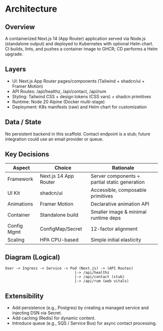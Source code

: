 # Architecture

## Overview
A containerized Next.js 14 (App Router) application served via Node.js (standalone output) and deployed to Kubernetes with optional Helm chart. CI builds, lints, and pushes a container image to GHCR; CD performs a Helm upgrade.

## Layers
- UI: Next.js App Router pages/components (Tailwind + shadcn/ui + Framer Motion)
- API Routes: /api/healthz, /api/contact, /api/rum
- Styling: Tailwind CSS + design tokens (CSS vars) + shadcn primitives
- Runtime: Node 20 Alpine (Docker multi-stage)
- Deployment: K8s manifests (raw) and Helm chart for customization

## Data / State
No persistent backend in this scaffold. Contact endpoint is a stub; future integration could use an email provider or queue.

## Key Decisions
| Aspect | Choice | Rationale |
|--------|--------|-----------|
| Framework | Next.js 14 App Router | Server components + partial static generation |
| UI Kit | shadcn/ui | Accessible, composable primitives |
| Animations | Framer Motion | Declarative animation API |
| Container | Standalone build | Smaller image & minimal runtime deps |
| Config Mgmt | ConfigMap/Secret | 12-factor alignment |
| Scaling | HPA CPU-based | Simple initial elasticity |

## Diagram (Logical)
```
User -> Ingress -> Service -> Pod (Next.js) -> (API Routes)
                                |-> /api/healthz
                                |-> /api/contact (stub)
                                |-> /api/rum (web vitals)
```

## Extensibility
- Add persistence (e.g., Postgres) by creating a managed service and injecting DSN via Secret.
- Add caching (Redis) for dynamic content.
- Introduce queue (e.g., SQS / Service Bus) for async contact processing.
